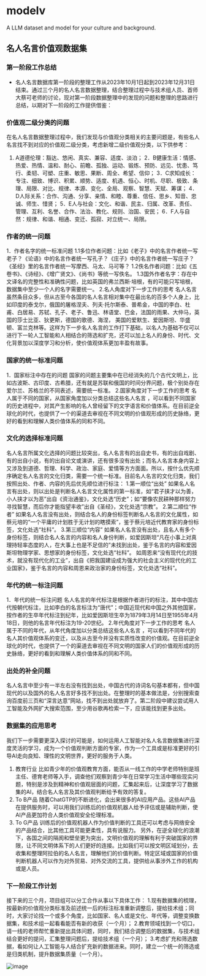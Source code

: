 # modelv
A LLM dataset and model for your culture and background.

## 名人名言价值观数据集
### 第一阶段工作总结
- 名人名言数据库第一阶段的整理工作从2023年10月1日起到2023年12月31日结束。通过三个月的名人名言数据整理，结合整理过程中与技术组人员、首师大蔡可老师的讨论，现对第一阶段数据整理中的发现的问题和整理的思路进行总结，以期对下一阶段的工作提供借鉴：
###	价值观二级分类的问题
在名人名言数据整理过程中，我们发现与价值观分类相关的主要问题是，有些名人名言找不到对应的价值观二级分类，考虑新增二级价值观分类，以下供参考：
1. A道德伦理：豁达、悠闲、真实、兼容、适度、淡泊；
2．B健康生活：情感、热爱、热情、温和、耐心、前瞻、孤独、运动、锻炼、预防、远见、忧患、笃行、柔韧、可塑、庄重、敏思、果断、周全、希望、信仰；
3．C求知成长：专注、细致、博识、积累、顺势、适度、机遇、恒心、时机、尽职、极致、条理、局限、对比、规律、本源、变化、全局、观察、智慧、天赋、筹谋；
4．D人际关系：合作、沟通、分享、亲情、和睦、尊重、信任、思乡、知音、忠诚、师生、惜贤；
5．E人与社会：文化、和谐、民主、归属、改革、责任、管理、互利、名誉、合作、法治、教化、规则、治国、安民；
6．F人与自然：规律、和谐、相通、变迁、孤寂、对立统一、局限。
### 作者的统一问题
1．作者名字的统一标准问题
1.1多位作者问题：比如《老子》中的名言作者统一写老子？《论语》中的名言作者统一写孔子？《庄子》中的名言作者统一写庄子？《圣经》里的名言作者统一写摩西、马太、马可等？
1.2佚名作者问题：比如《五卷书》、《诗经》、《增广贤文》、《尚书》等统一写佚名。
1.3国外作者名字：存在中文译名的完整性和准确性问题，比如英国的弗兰西斯·培根，有的可能只写培根，数据集中至少一个人的名字需要统一。
2.名人角度对下一步工作的思考
名人名言虽然条目众多，但从古至今各国的名人名言相对集中在最出名的百多个人身上，比如印度的泰戈尔，俄国的屠格涅夫、列夫·托尔斯泰、普希金，中国的李白、杜甫、白居易、苏轼、孔子、老子、鲁迅、林语堂、巴金，法国的雨果、大仲马，英国的莎士比亚、狄更斯，德国的歌德、海涅， 美国的爱默生、爱因斯坦、华盛顿、富兰克林等。这样为下一步名人名言的工作打下基础，以名人为基础不仅可以进行下一轮人工智能和人相结合的筛选和扩充，还可以加上名人的身份、时代、文化背景加以深度学习和分析，使价值观体系更加丰盈有故事。
### 国家的统一标准问题
1．国家标注中存在的问题
国家的问题主要集中在已经消失的几个古代文明上，比如古波斯、古印度、古希腊，还有就是苏联和俄国的时间分界问题，极个别处存在爱尔兰、苏格兰的不同表述，需要统一标准。
2.国家角度对下一步工作的思考
名人属于不同的国家，从国家角度加以分类总结这些名人名言 ，可以看到不同国家的历史进程中，对其产生影响的名人曾经留下的文字语言和价值体系。在目前逆全球化的时代，也提供了一个的渠道去审视在不同文明的价值观形成的历史脉络，更好的看到和理解人类价值体系的同和不同。
### 文化的选择标准问题
名人名言所属文化选择的问题比较突出，名人名言有的出自史书，有的出自戏剧、有的出自小说，有的出自论文或演讲，还有很多没有出处；而名人名言本身内容上又涉及到道德、哲理、科学、政治、家庭、爱情等方方面面。所以，按什么优先顺序确定名人名言的文化归类，需要一个统一标准。目前名人名言的文化归类，我们按照出处、作者、内容的先后优先顺位进行标注：
1.第一顺位“出处”
如果名人名言有出处，则以出处是判断名人名言文化属性的第一标准，如“君子挟才以为善，小人挟才以为恶”出自《资治通鉴》，文化处选“历史”；如“要像农民耕种那样努力寻找智慧，而后你才能指望丰收”出自《圣经》，文化处选“宗教”。
2.第二顺位“作者”
如果名人名言没有出处，则结合名人的身份标签判断名人名言的文化属性，如蔡元培的“一个平庸的计划胜于无计划的瞎摸索”，鉴于蔡元培近代教育家的身份标签，文化处选“社科”。
3.第三顺位“内容”
如果名人名言没有出处，且名人有多个身份标签，则结合名人名言的内容和名人身份判断，如爱因斯坦“凡在小事上对真理持轻率态度的人，在大事上也是不足信的”未找到出处，鉴于名言的内容和爱因斯坦物理学家、思想家的身份标签，文化处选“社科”。
如周恩来“没有现代化的技术，就没有现代化的工业”，出自《把我国建设成为强大的社会主义的现代化的工业国家》，鉴于名言的内容和周恩来政治家的身份标签，文化处选“社科”。
### 年代的统一标注问题
1．年代的统一标注问题
名人名言的年代标注是根据作者进行的标注，其中中国古代按朝代标注，比如李白的名言标注为“唐代”；中国近现代和中国之外其他国家，按作者的生卒年代标注到纪年，比如爱因斯坦生卒为1879年3月14日至1955年4月18日，则他的名言年代标注为19-20世纪。
2.年代角度对下一步工作的思考
名人属于不同的年代，从年代角度加以分类总结这些名人名言 ，可以看到不同年代的名人其价值观体系的变迁，以及从古至今并没有实质性改变的价值观。在目前逆全球化的时代，也提供了一个的渠道去审视在不同文明的国家人们的价值观形成的历史脉络，更好的看到和理解人类价值体系的同和不同。
### 出处的补全问题
名人名言中至少有一半左右没有找到出处，中国古代的诗词名句基本都有，但中国现代的以及国外的名人名言好多找不到出处。在整理时的基本做法是，分别搜索查询百度前三页和“深言达意”网站，找不到出处就放弃了。第二阶段中建议尝试用人工智能及外网扩大搜索范围，至少用谷歌再检索一下，应该能找到更多出处。
### 数据集的应用思考
我们下一步需要更深入探讨的可能是，如何运用人工智能对名人名言数据集进行深度灵活的学习，成为一个价值观判断方面的专家，作为一个工具或是标准更好的引导AI走向良知、理性的文明世界，更好的服务于人类。
1.	教育行业
比如青少年的价值观教育方面，能否从一线工作的中学老师特别是班主任、德育老师等入手，调查他们观察到青少年在日常学习生活中哪些现实问题，特别是涉及到精神和价值观层面的问题，汇集起来后，让深度学习了数据集的AI，结合名人名言及其价值观判断给予有效的答复。
2.	To B产品
随着ChatGTP的不断进化，会出来很多的AI应用产品。这些AI产品在提供服务时，可以用我们训练后的价值观机器人给予评估或是辅助判断，使AI产品更加符合人类价值观安全伦理标准。
3.	To G产品
训练后的价值观机器人作为价值判断的工具还可以考虑与网络安全的产品结合，比其他工具可能更柔性，具有说服力。
另外，在逆全球化的浪潮下，各国之间的隔阂和壁垒更为突出，文明价值观的理解有利于突破国家的界限，让不同文明体系下的人们更好的连接。比如我们可以按文明区域划分，去收集和整理阿拉伯的名人名言，理解他们的价值判断。特定区域或国家的价值判断机器人可以作为对外贸易、对外交流的工具，提供给从事涉外工作的机构或是人员。
### 下一阶段工作计划
接下来的三个月，项目组可以分工合作从事以下具体工作：
1.现有数据集的梳理，按最新的价值观分类标准及前述统一后的标注标准重新调整后，提给技术组；同时，大家讨论找一个或多个角度，比如国家、名人或是文化、年代等，调整变换数据集，和技术组一起看看能否有新的收获（一个月）；
2.教育领域找到一个切口，请一线的老师帮忙重新提出具体问题，同时，我们结合调整后的数据集，与技术组结合更好的提问，汇集整理问题后，提给技术组（一个月）；
3.考虑扩充和筛选数据，看如何让人工智能与人结合扩充新的数据进来。同时，建立一个统一的筛选或是归类机制，提升数据集质量（一个月）。


![image](https://github.com/Xinghan/modelv/assets/731576/ae85f4fb-2a4a-498c-8199-f1251c096aa0)


